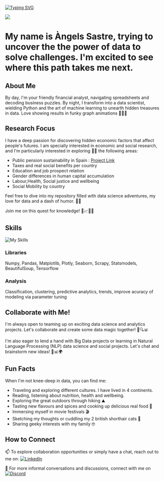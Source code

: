 
[![Typing SVG](https://readme-typing-svg.demolab.com?font=Fira+Code&pause=1000&random=false&width=435&lines=%F0%9F%8E%89%F0%9F%93%88+Hello+Data+Explorers!+%F0%9F%93%8A%F0%9F%8C%9F)](https://git.io/typing-svg)

![](https://komarev.com/ghpvc/?username=angeliufus&color=blueviolet)

# My name is Àngels Sastre, trying to uncover the the power of data to solve challenges. I'm excited to see where this path takes me next.


## About Me

By day, I'm your friendly financial analyst, navigating spreadsheets and decoding business puzzles. By night, I transform into a data scientist, wielding Python and the art of machine learning to unearth hidden treasures in data. Love showing results in funky graph animations 🌙🔢💼

## Research Focus

I have a deep passion for discovering hidden economic factors that affect people's futures. I am specially interested in economic and social research, and I'm particularly interested in exploring 👨‍💻 the following areas:
- Public pension sustainability in Spain : [Project Link](https://github.com/angeliufus/Estudi-amb-Machine-Learning-del-Sistema-de-Pensions-Public-espanyol)
- Taxes and real social benefits per country
- Education and job prospect relation
- Gender differences in human capital accumulation
- Labour,Health, Social justice and wellbeing
- Social Mobility by country 

Feel free to dive into my repository filled with data science adventures, my love for data and a dash of humor. 🚀🤓

Join me on this quest for knowledge! 🌌📈🌟🚀

## Skills
![My Skills](https://skillicons.dev/icons?i=py,mysql,selenium,stackoverflow&bg=white&color=black)
### Libraries
Numpy, Pandas, Matplotlib, Plotly, Seaborn, Scrapy, Statsmodels, BeautifulSoup, Tensorflow
### Analysis
Classification, clustering, predictive analytics, trends, improve acuracy of modeling via parameter tuning

## Collaborate with Me!

I'm always open to teaming up on exciting data science and analytics projects. Let's collaborate and create some data magic together! 🤝🔍📊

I'm also eager to lend a hand with Big Data projects or learning in Natural Language Processing (NLP) data science and social projects. Let's chat and brainstorm new ideas! 🤗📊🌍

## Fun Facts

When I'm not knee-deep in data, you can find me:
- Traveling and exploring different cultures. I have lived in 4 continents.
- Reading, listening about nutrition, health and wellbeing.
- Exploring the great outdoors through hiking ⛰️
- Tasting new flavours and spices and cooking up delicious real food 🍳
- Immersing myself in movie festivals 🎬
- Sketching my thoughts or cuddling my 2 british shorthair cats 🎨
- Sharing geeky interests with my family 🤓

## How to Connect

📫 To explore collaboration opportunities or simply have a chat, reach out to me on: [![LinkedIn](https://skillicons.dev/icons?i=linkedin&bg=white&color=black)](https://www.linkedin.com/in/angelssastre/) 

💬 For more informal conversations and discussions, connect with me on [![Discord](https://skillicons.dev/icons?i=discord&bg=white&color=black)](https://discordapp.com/users/angelssastredatascience) 




